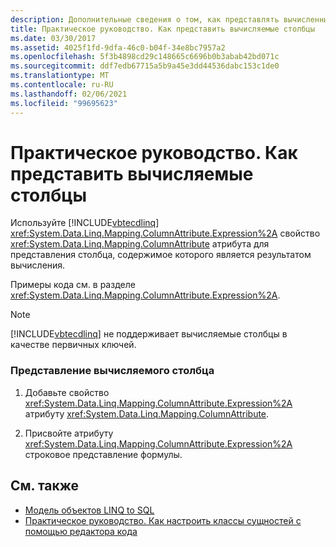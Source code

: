 ```yaml
---
description: Дополнительные сведения о том, как представлять вычисленные столбцы.
title: Практическое руководство. Как представить вычисляемые столбцы
ms.date: 03/30/2017
ms.assetid: 4025f1fd-9dfa-46c0-b04f-34e8bc7957a2
ms.openlocfilehash: 5f3b4898cd29c148665c6696b0b3abab42bd071c
ms.sourcegitcommit: ddf7edb67715a5b9a45e3dd44536dabc153c1de0
ms.translationtype: MT
ms.contentlocale: ru-RU
ms.lasthandoff: 02/06/2021
ms.locfileid: "99695623"
---
```

# <a name="how-to-represent-computed-columns"></a>Практическое руководство. Как представить вычисляемые столбцы

Используйте [!INCLUDE[vbtecdlinq](../../../../../../includes/vbtecdlinq-md.md)] <xref:System.Data.Linq.Mapping.ColumnAttribute.Expression%2A> свойство <xref:System.Data.Linq.Mapping.ColumnAttribute> атрибута для представления столбца, содержимое которого является результатом вычисления.  
  
 Примеры кода см. в разделе <xref:System.Data.Linq.Mapping.ColumnAttribute.Expression%2A>.  
  
> [!NOTE]
> [!INCLUDE[vbtecdlinq](../../../../../../includes/vbtecdlinq-md.md)] не поддерживает вычисляемые столбцы в качестве первичных ключей.  
  
### <a name="to-represent-a-computed-column"></a>Представление вычисляемого столбца  
  
1. Добавьте свойство <xref:System.Data.Linq.Mapping.ColumnAttribute.Expression%2A> атрибуту <xref:System.Data.Linq.Mapping.ColumnAttribute>.  
  
2. Присвойте атрибуту <xref:System.Data.Linq.Mapping.ColumnAttribute.Expression%2A> строковое представление формулы.  
  
## <a name="see-also"></a>См. также

- [Модель объектов LINQ to SQL](the-linq-to-sql-object-model.md)
- [Практическое руководство. Как настроить классы сущностей с помощью редактора кода](how-to-customize-entity-classes-by-using-the-code-editor.md)
